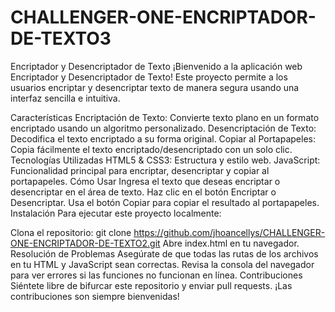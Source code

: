 # CHALLENGER-ONE-ENCRIPTADOR-DE-TEXTO3
Encriptador y Desencriptador de Texto
¡Bienvenido a la aplicación web Encriptador y Desencriptador de Texto! Este proyecto permite a los usuarios encriptar y desencriptar texto de manera segura usando una interfaz sencilla e intuitiva.

Características
Encriptación de Texto: Convierte texto plano en un formato encriptado usando un algoritmo personalizado.
Desencriptación de Texto: Decodifica el texto encriptado a su forma original.
Copiar al Portapapeles: Copia fácilmente el texto encriptado/desencriptado con un solo clic.
Tecnologías Utilizadas
HTML5 & CSS3: Estructura y estilo web.
JavaScript: Funcionalidad principal para encriptar, desencriptar y copiar al portapapeles.
Cómo Usar
Ingresa el texto que deseas encriptar o desencriptar en el área de texto.
Haz clic en el botón Encriptar o Desencriptar.
Usa el botón Copiar para copiar el resultado al portapapeles.
Instalación
Para ejecutar este proyecto localmente:

Clona el repositorio: git clone https://github.com/jhoancellys/CHALLENGER-ONE-ENCRIPTADOR-DE-TEXTO2.git
Abre index.html en tu navegador.
Resolución de Problemas
Asegúrate de que todas las rutas de los archivos en tu HTML y JavaScript sean correctas.
Revisa la consola del navegador para ver errores si las funciones no funcionan en línea.
Contribuciones
Siéntete libre de bifurcar este repositorio y enviar pull requests. ¡Las contribuciones son siempre bienvenidas!

